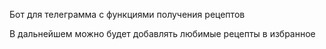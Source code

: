 Бот для телеграмма с функциями получения рецептов

В дальнейшем можно будет добавлять любимые рецепты в избранное